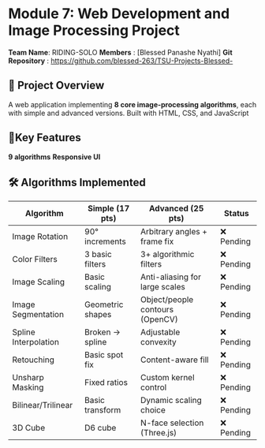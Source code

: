 # Module 7: Web Development and Image Processing Project

**Team Name**: RIDING-SOLO
**Members** : [Blessed Panashe Nyathi]
**Git Repository** : https://github.com/blessed-263/TSU-Projects-Blessed-

## 📌 Project Overview

A web application implementing **8 core image-processing algorithms**, each with simple and advanced versions. Built with HTML, CSS, and JavaScript

## 🎯Key Features

**9 algorithms**
**Responsive UI**

## 🛠️ Algorithms Implemented

| Algorithm            | Simple (17 pts)  | Advanced (25 pts)               | Status     |
| -------------------- | ---------------- | ------------------------------- | ---------- |
| Image Rotation       | 90° increments   | Arbitrary angles + frame fix    | ❌ Pending |
| Color Filters        | 3 basic filters  | 3+ algorithmic filters          | ❌ Pending |
| Image Scaling        | Basic scaling    | Anti-aliasing for large scales  | ❌ Pending |
| Image Segmentation   | Geometric shapes | Object/people contours (OpenCV) | ❌ Pending |
| Spline Interpolation | Broken → spline  | Adjustable convexity            | ❌ Pending |
| Retouching           | Basic spot fix   | Content-aware fill              | ❌ Pending |
| Unsharp Masking      | Fixed ratios     | Custom kernel control           | ❌ Pending |
| Bilinear/Trilinear   | Basic transform  | Dynamic scaling choice          | ❌ Pending |
| 3D Cube              | D6 cube          | N-face selection (Three.js)     | ❌ Pending |
